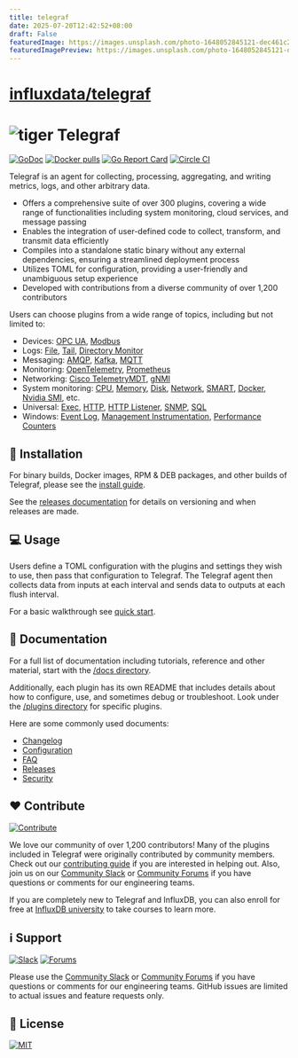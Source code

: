 ```yaml
---
title: telegraf
date: 2025-07-20T12:42:52+08:00
draft: False
featuredImage: https://images.unsplash.com/photo-1648052845121-dec461c2f7d9?ixid=M3w0NjAwMjJ8MHwxfHJhbmRvbXx8fHx8fHx8fDE3NTI5ODY0NjB8&ixlib=rb-4.1.0
featuredImagePreview: https://images.unsplash.com/photo-1648052845121-dec461c2f7d9?ixid=M3w0NjAwMjJ8MHwxfHJhbmRvbXx8fHx8fHx8fDE3NTI5ODY0NjB8&ixlib=rb-4.1.0
---
```


# [influxdata/telegraf](https://github.com/influxdata/telegraf)

# ![tiger](assets/TelegrafTigerSmall.png "tiger") Telegraf

[![GoDoc](https://img.shields.io/badge/doc-reference-00ADD8.svg?logo=go)](https://godoc.org/github.com/influxdata/telegraf)
[![Docker pulls](https://img.shields.io/docker/pulls/library/telegraf.svg)](https://hub.docker.com/_/telegraf/)
[![Go Report Card](https://goreportcard.com/badge/github.com/influxdata/telegraf)](https://goreportcard.com/report/github.com/influxdata/telegraf)
[![Circle CI](https://circleci.com/gh/influxdata/telegraf.svg?style=svg)](https://circleci.com/gh/influxdata/telegraf)

Telegraf is an agent for collecting, processing, aggregating, and writing
metrics, logs, and other arbitrary data.

* Offers a comprehensive suite of over 300 plugins, covering a wide range of
  functionalities including system monitoring, cloud services, and message
  passing
* Enables the integration of user-defined code to collect, transform, and
  transmit data efficiently
* Compiles into a standalone static binary without any external dependencies,
  ensuring a streamlined deployment process
* Utilizes TOML for configuration, providing a user-friendly and unambiguous
  setup experience
* Developed with contributions from a diverse community of over 1,200
  contributors

Users can choose plugins from a wide range of topics, including but not limited
to:

* Devices: [OPC UA][], [Modbus][]
* Logs: [File][], [Tail][], [Directory Monitor][]
* Messaging: [AMQP][], [Kafka][], [MQTT][]
* Monitoring: [OpenTelemetry][], [Prometheus][]
* Networking: [Cisco TelemetryMDT][], [gNMI][]
* System monitoring: [CPU][], [Memory][], [Disk][], [Network][], [SMART][],
  [Docker][], [Nvidia SMI][], etc.
* Universal: [Exec][], [HTTP][], [HTTP Listener][], [SNMP][], [SQL][]
* Windows: [Event Log][], [Management Instrumentation][],
  [Performance Counters][]

## 🔨 Installation

For binary builds, Docker images, RPM & DEB packages, and other builds of
Telegraf, please see the [install guide](/docs/INSTALL_GUIDE.md).

See the [releases documentation](/docs/RELEASES.md) for details on versioning
and when releases are made.

## 💻 Usage

Users define a TOML configuration with the plugins and settings they wish to
use, then pass that configuration to Telegraf. The Telegraf agent then
collects data from inputs at each interval and sends data to outputs at each
flush interval.

For a basic walkthrough see [quick start](/docs/QUICK_START.md).

## 📖 Documentation

For a full list of documentation including tutorials, reference and other
material, start with the [/docs directory](/docs/README.md).

Additionally, each plugin has its own README that includes details about how to
configure, use, and sometimes debug or troubleshoot. Look under the
[/plugins directory](/plugins/) for specific plugins.

Here are some commonly used documents:

* [Changelog](/CHANGELOG.md)
* [Configuration](/docs/CONFIGURATION.md)
* [FAQ](/docs/FAQ.md)
* [Releases](https://github.com/influxdata/telegraf/releases)
* [Security](/SECURITY.md)

## ❤️ Contribute

[![Contribute](https://img.shields.io/badge/contribute-to_telegraf-blue.svg?logo=influxdb)](https://github.com/influxdata/telegraf/blob/master/CONTRIBUTING.md)

We love our community of over 1,200 contributors! Many of the plugins included
in Telegraf were originally contributed by community members. Check out
our [contributing guide](CONTRIBUTING.md) if you are interested in helping out.
Also, join us on our [Community Slack](https://influxdata.com/slack) or
[Community Forums](https://community.influxdata.com/) if you have questions or
comments for our engineering teams.

If you are completely new to Telegraf and InfluxDB, you can also enroll for free
at [InfluxDB university](https://www.influxdata.com/university/) to take courses
to learn more.

## ℹ️ Support

[![Slack](https://img.shields.io/badge/slack-join_chat-blue.svg?logo=slack)](https://www.influxdata.com/slack)
[![Forums](https://img.shields.io/badge/discourse-join_forums-blue.svg?logo=discourse)](https://community.influxdata.com/)

Please use the [Community Slack](https://influxdata.com/slack) or
[Community Forums](https://community.influxdata.com/) if you have questions or
comments for our engineering teams. GitHub issues are limited to actual issues
and feature requests only.

## 📜 License

[![MIT](https://img.shields.io/badge/license-MIT-blue)](https://github.com/influxdata/telegraf/blob/master/LICENSE)

[OPC UA]: https://github.com/influxdata/telegraf/tree/master/plugins/inputs/opcua
[Modbus]: https://github.com/influxdata/telegraf/tree/master/plugins/inputs/modbus
[File]: https://github.com/influxdata/telegraf/tree/master/plugins/inputs/file
[Tail]: https://github.com/influxdata/telegraf/tree/master/plugins/inputs/tail
[Directory Monitor]: https://github.com/influxdata/telegraf/tree/master/plugins/inputs/directory_monitor
[AMQP]: https://github.com/influxdata/telegraf/tree/master/plugins/inputs/amqp_consumer
[Kafka]: https://github.com/influxdata/telegraf/tree/master/plugins/inputs/kafka_consumer
[MQTT]: https://github.com/influxdata/telegraf/tree/master/plugins/inputs/mqtt_consumer
[OpenTelemetry]: https://github.com/influxdata/telegraf/tree/master/plugins/inputs/opentelemetry
[Prometheus]: https://github.com/influxdata/telegraf/tree/master/plugins/inputs/prometheus
[Cisco TelemetryMDT]: https://github.com/influxdata/telegraf/tree/master/plugins/inputs/cisco_telemetry_mdt
[gNMI]: https://github.com/influxdata/telegraf/tree/master/plugins/inputs/gnmi
[CPU]: https://github.com/influxdata/telegraf/tree/master/plugins/inputs/cpu
[Memory]: https://github.com/influxdata/telegraf/tree/master/plugins/inputs/mem
[Disk]: https://github.com/influxdata/telegraf/tree/master/plugins/inputs/disk
[Network]: https://github.com/influxdata/telegraf/tree/master/plugins/inputs/net
[SMART]: https://github.com/influxdata/telegraf/tree/master/plugins/inputs/smartctl
[Docker]: https://github.com/influxdata/telegraf/tree/master/plugins/inputs/docker
[Nvidia SMI]: https://github.com/influxdata/telegraf/tree/master/plugins/inputs/nvidia_smi
[Exec]: https://github.com/influxdata/telegraf/tree/master/plugins/inputs/exec
[HTTP]: https://github.com/influxdata/telegraf/tree/master/plugins/inputs/http
[HTTP Listener]: https://github.com/influxdata/telegraf/tree/master/plugins/inputs/http_listener_v2
[SNMP]: https://github.com/influxdata/telegraf/tree/master/plugins/inputs/snmp
[SQL]: https://github.com/influxdata/telegraf/tree/master/plugins/inputs/sql
[Event Log]: https://github.com/influxdata/telegraf/tree/master/plugins/inputs/win_eventlog
[Management Instrumentation]: https://github.com/influxdata/telegraf/tree/master/plugins/inputs/win_wmi
[Performance Counters]: https://github.com/influxdata/telegraf/tree/master/plugins/inputs/win_perf_counters
